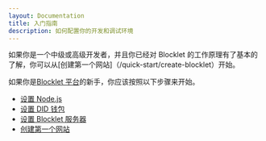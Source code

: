 ```yaml
---
layout: Documentation
title: 入门指南
description: 如何配置你的开发和调试环境
---
```


如果你是一个中级或高级开发者，并且你已经对 Blocklet 的工作原理有了基本的了解，你可以从[创建第一个网站]（/quick-start/create-blocklet）开始。

如果你是[Blocklet 平台](/conceptual/overview)的新手，你应该按照以下步骤来开始。

- [设置 Node.js](/quick-start/nodejs)
- [设置 DID 钱包](/quick-start/did-wallet)
- [设置 Blocklet 服务器](/quick-start/blocklet-server)
- [创建第一个网站](/quick-start/creat-blocklet)
